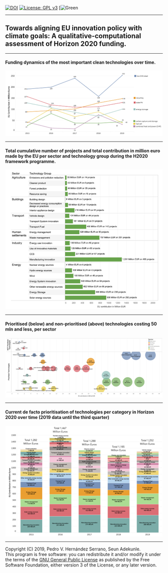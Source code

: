[![DOI](https://zenodo.org/badge/DOI/10.5281/zenodo.3570769.svg)](https://doi.org/10.5281/zenodo.3570769)
[![License: GPL v3](https://img.shields.io/badge/License-GPLv3-blue.svg)](https://www.gnu.org/licenses/gpl-3.0)
[![Green](https://img.shields.io/badge/green-project-green)

---

## Towards aligning EU innovation policy with climate goals: A qualitative-computational assessment of Horizon 2020 funding.

---

#### Funding dynamics of the most important clean technologies over time.
![](images/figure6.png)  

---

#### Total cumulative number of projects and total contribution in million euro made by the EU per sector and technology group during the H2020 framework programme. 
![](images/figure3.png)  

---

#### Prioritised (below) and non-prioritised (above) technologies costing 50 mln and less, per sector
![](images/figure4b.png)  

---

#### Current de facto prioritisation of technologies per category in Horizon 2020 over time (2019 data until the third quarter)
![](images/figure5.png)  

---

Copyright (C) 2019, Pedro V. Hernández Serrano, Seun Adekunle.  
This program is free software: you can redistribute it and/or modify it under the terms of the [GNU General Public License](https://www.gnu.org/licenses/gpl-3.0.html) as published by the Free Software Foundation, either version 3 of the License, or any later version.
